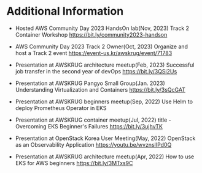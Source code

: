 # Additional Information

- Hosted AWS Community Day 2023 HandsOn lab(Nov, 2023)
Track 2 Container Workshop
https://bit.ly/community2023-handson

- AWS Community Day 2023 Track 2 Owner(Oct, 2023)
Organize and host a Track 2 event
https://event-us.kr/awskrug/event/71783

- Presentation at AWSKRUG architecture meetup(Feb, 2023)
Successful job transfer in the second year of devOps
https://bit.ly/3QSi2Us

- Presentation at AWSKRUG Pangyo Small Group(Jan. 2023)
Understanding Virtualization and Containers
https://bit.ly/3sQcGAT

- Presentation at AWSKRUG beginners meetup(Sep, 2022)
Use Helm to deploy Prometheus Operator in EKS

- Presentation at AWSKRUG container meetup(Jul, 2022)
title - Overcoming EKS Beginner's Failures
https://bit.ly/3ujhvTK

- Presentation at OpenStack Korea User Meeting(May, 2022)
OpenStack as an Observability Application
https://youtu.be/wvznslIPd0Q

- Presentation at AWSKRUG architecture meetup(Apr, 2022)
How to use EKS for AWS beginners
https://bit.ly/3MTxs9C
